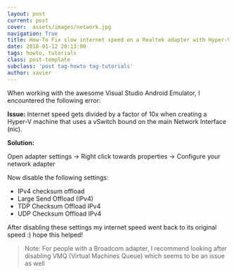 ```yaml
---
layout: post
current: post
cover:  assets/images/network.jpg
navigation: True
title: How-To Fix slow internet speed on a Realtek adapter with Hyper-V machines
date: 2018-01-12 20:13:00
tags: howto, tutorials
class: post-template
subclass: 'post tag-howto tag-tutorials'
author: xavier
---
```


When working with the awesome Visual Studio Android Emulator, I encountered the following error:

**Issue:** Internet speed gets divided by a factor of 10x when creating a Hyper-V machine that uses a vSwitch bound on the main Network Interface (nic).

**Solution:**

Open adapter settings -> Right click towards properties -> Configure your network adapter

Now disable the following settings:

* IPv4 checksum offload
* Large Send Offload (IPv4)
* TDP Checksum Offload IPv4
* UDP Checksum Offload IPv4

After disabling these settings my internet speed went back to its original speed :) hope this helped!

> Note: For people with a Broadcom adapter, I recommend looking after disabling VMQ (Virtual Machines Queue) which seems to be an issue as well
